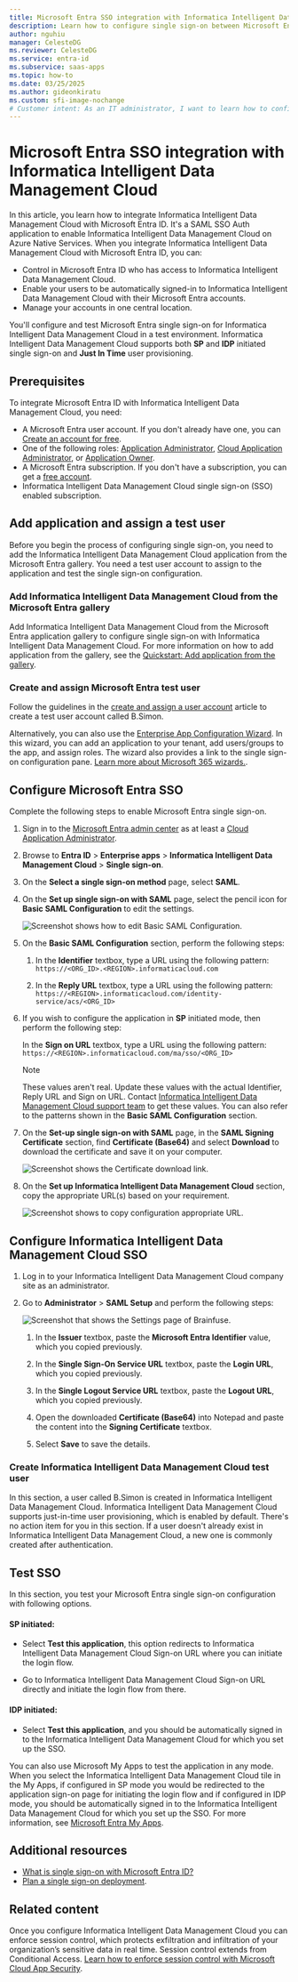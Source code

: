 ```yaml
---
title: Microsoft Entra SSO integration with Informatica Intelligent Data Management Cloud
description: Learn how to configure single sign-on between Microsoft Entra ID and Informatica Intelligent Data Management Cloud.
author: nguhiu
manager: CelesteDG
ms.reviewer: CelesteDG
ms.service: entra-id
ms.subservice: saas-apps
ms.topic: how-to
ms.date: 03/25/2025
ms.author: gideonkiratu
ms.custom: sfi-image-nochange
# Customer intent: As an IT administrator, I want to learn how to configure single sign-on between Microsoft Entra ID and Informatica Intelligent Data Management Cloud so that I can control who has access to Informatica Intelligent Data Management Cloud, enable automatic sign-in with Microsoft Entra accounts, and manage my accounts in one central location.
---
```


# Microsoft Entra SSO integration with Informatica Intelligent Data Management Cloud

In this article, you learn how to integrate Informatica Intelligent Data Management Cloud with Microsoft Entra ID. It's a SAML SSO Auth application to enable Informatica Intelligent Data Management Cloud on Azure Native Services. When you integrate Informatica Intelligent Data Management Cloud with Microsoft Entra ID, you can:

* Control in Microsoft Entra ID who has access to Informatica Intelligent Data Management Cloud.
* Enable your users to be automatically signed-in to Informatica Intelligent Data Management Cloud with their Microsoft Entra accounts.
* Manage your accounts in one central location.

You'll configure and test Microsoft Entra single sign-on for Informatica Intelligent Data Management Cloud in a test environment. Informatica Intelligent Data Management Cloud supports both **SP** and **IDP** initiated single sign-on and **Just In Time** user provisioning.

## Prerequisites

To integrate Microsoft Entra ID with Informatica Intelligent Data Management Cloud, you need:

* A Microsoft Entra user account. If you don't already have one, you can [Create an account for free](https://azure.microsoft.com/free/?WT.mc_id=A261C142F).
* One of the following roles: [Application Administrator](/entra/identity/role-based-access-control/permissions-reference#application-administrator), [Cloud Application Administrator](/entra/identity/role-based-access-control/permissions-reference#cloud-application-administrator), or [Application Owner](/entra/fundamentals/users-default-permissions#owned-enterprise-applications).
* A Microsoft Entra subscription. If you don't have a subscription, you can get a [free account](https://azure.microsoft.com/free/).
* Informatica Intelligent Data Management Cloud single sign-on (SSO) enabled subscription.

## Add application and assign a test user

Before you begin the process of configuring single sign-on, you need to add the Informatica Intelligent Data Management Cloud application from the Microsoft Entra gallery. You need a test user account to assign to the application and test the single sign-on configuration.

<a name='add-informatica-intelligent-data-management-cloud-from-the-azure-ad-gallery'></a>

### Add Informatica Intelligent Data Management Cloud from the Microsoft Entra gallery

Add Informatica Intelligent Data Management Cloud from the Microsoft Entra application gallery to configure single sign-on with Informatica Intelligent Data Management Cloud. For more information on how to add application from the gallery, see the [Quickstart: Add application from the gallery](~/identity/enterprise-apps/add-application-portal.md).

<a name='create-and-assign-azure-ad-test-user'></a>

### Create and assign Microsoft Entra test user

Follow the guidelines in the [create and assign a user account](~/identity/enterprise-apps/add-application-portal-assign-users.md) article to create a test user account called B.Simon.

Alternatively, you can also use the [Enterprise App Configuration Wizard](https://portal.office.com/AdminPortal/home?Q=Docs#/azureadappintegration). In this wizard, you can add an application to your tenant, add users/groups to the app, and assign roles. The wizard also provides a link to the single sign-on configuration pane. [Learn more about Microsoft 365 wizards.](/microsoft-365/admin/misc/azure-ad-setup-guides). 

<a name='configure-azure-ad-sso'></a>

## Configure Microsoft Entra SSO

Complete the following steps to enable Microsoft Entra single sign-on.

1. Sign in to the [Microsoft Entra admin center](https://entra.microsoft.com) as at least a [Cloud Application Administrator](~/identity/role-based-access-control/permissions-reference.md#cloud-application-administrator).
1. Browse to **Entra ID** > **Enterprise apps** > **Informatica Intelligent Data Management Cloud** > **Single sign-on**.
1. On the **Select a single sign-on method** page, select **SAML**.
1. On the **Set up single sign-on with SAML** page, select the pencil icon for **Basic SAML Configuration** to edit the settings.

   ![Screenshot shows how to edit Basic SAML Configuration.](common/edit-urls.png "Basic Configuration")

1. On the **Basic SAML Configuration** section, perform the following steps:

    1. In the **Identifier** textbox, type a URL using the following pattern:
    `https://<ORG_ID>.<REGION>.informaticacloud.com`

    1. In the **Reply URL** textbox, type a URL using the following pattern:
    `https://<REGION>.informaticacloud.com/identity-service/acs/<ORG_ID>`

1. If you wish to configure the application in **SP** initiated mode, then perform the following step:

    In the **Sign on URL** textbox, type a URL using the following pattern:
    `https://<REGION>.informaticacloud.com/ma/sso/<ORG_ID>`

    > [!NOTE]
    > These values aren't real. Update these values with the actual Identifier, Reply URL and Sign on URL. Contact [Informatica Intelligent Data Management Cloud support team](mailto:support@informatica.com) to get these values. You can also refer to the patterns shown in the **Basic SAML Configuration** section.

1. On the **Set-up single sign-on with SAML** page, in the **SAML Signing Certificate** section, find **Certificate (Base64)** and select **Download** to download the certificate and save it on your computer.

    ![Screenshot shows the Certificate download link.](common/certificatebase64.png "Certificate")

1. On the **Set up Informatica Intelligent Data Management Cloud** section, copy the appropriate URL(s) based on your requirement.

	![Screenshot shows to copy configuration appropriate URL.](common/copy-configuration-urls.png "Metadata")

## Configure Informatica Intelligent Data Management Cloud SSO

1. Log in to your Informatica Intelligent Data Management Cloud company site as an administrator.

1. Go to **Administrator** > **SAML Setup** and perform the following steps:

    ![Screenshot that shows the Settings page of Brainfuse.](./media/informatica-intelligent-data-management-cloud-tutorial/settings.png "Business")

    1. In the **Issuer** textbox, paste the **Microsoft Entra Identifier** value, which you copied previously.

    1. In the **Single Sign-On Service URL** textbox, paste the **Login URL**, which you copied previously.

    1. In the **Single Logout Service URL** textbox, paste the **Logout URL**, which you copied previously.

    1. Open the downloaded **Certificate (Base64)** into Notepad and paste the content into the **Signing Certificate** textbox.

    1. Select **Save** to save the details.

### Create Informatica Intelligent Data Management Cloud test user

In this section, a user called B.Simon is created in Informatica Intelligent Data Management Cloud. Informatica Intelligent Data Management Cloud supports just-in-time user provisioning, which is enabled by default. There's no action item for you in this section. If a user doesn't already exist in Informatica Intelligent Data Management Cloud, a new one is commonly created after authentication.

## Test SSO 

In this section, you test your Microsoft Entra single sign-on configuration with following options. 

#### SP initiated:

* Select **Test this application**, this option redirects to Informatica Intelligent Data Management Cloud Sign-on URL where you can initiate the login flow.  

* Go to Informatica Intelligent Data Management Cloud Sign-on URL directly and initiate the login flow from there.

#### IDP initiated:

* Select **Test this application**, and you should be automatically signed in to the Informatica Intelligent Data Management Cloud for which you set up the SSO. 

You can also use Microsoft My Apps to test the application in any mode. When you select the Informatica Intelligent Data Management Cloud tile in the My Apps, if configured in SP mode you would be redirected to the application sign-on page for initiating the login flow and if configured in IDP mode, you should be automatically signed in to the Informatica Intelligent Data Management Cloud for which you set up the SSO. For more information, see [Microsoft Entra My Apps](/azure/active-directory/manage-apps/end-user-experiences#azure-ad-my-apps).

## Additional resources

* [What is single sign-on with Microsoft Entra ID?](~/identity/enterprise-apps/what-is-single-sign-on.md)
* [Plan a single sign-on deployment](~/identity/enterprise-apps/plan-sso-deployment.md).

## Related content

Once you configure Informatica Intelligent Data Management Cloud you can enforce session control, which protects exfiltration and infiltration of your organization’s sensitive data in real time. Session control extends from Conditional Access. [Learn how to enforce session control with Microsoft Cloud App Security](/cloud-app-security/proxy-deployment-aad).

